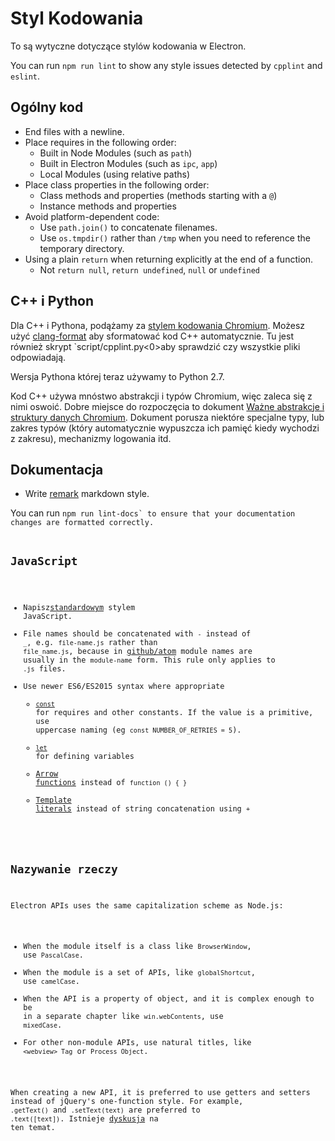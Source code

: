 # Styl Kodowania

To są wytyczne dotyczące stylów kodowania w Electron.

You can run `npm run lint` to show any style issues detected by `cpplint` and `eslint`.

## Ogólny kod

* End files with a newline.
* Place requires in the following order:
  * Built in Node Modules (such as `path`)
  * Built in Electron Modules (such as `ipc`, `app`)
  * Local Modules (using relative paths)
* Place class properties in the following order:
  * Class methods and properties (methods starting with a `@`)
  * Instance methods and properties
* Avoid platform-dependent code:
  * Use `path.join()` to concatenate filenames.
  * Use `os.tmpdir()` rather than `/tmp` when you need to reference the temporary directory.
* Using a plain `return` when returning explicitly at the end of a function.
  * Not `return null`, `return undefined`, `null` or `undefined`

## C++ i Python

Dla C++ i Pythona, podążamy za [stylem kodowania Chromium](https://www.chromium.org/developers/coding-style). Możesz użyć [clang-format](clang-format.md) aby sformatować kod C++ automatycznie. Tu jest również skrypt `script/cpplint.py<0>aby sprawdzić czy wszystkie pliki odpowiadają.</p>

<p spaces-before="0">Wersja Pythona której teraz używamy to Python 2.7.</p>

<p spaces-before="0">Kod C++ używa mnóstwo abstrakcji i typów Chromium, więc zaleca się z nimi oswoić. Dobre miejsce do rozpoczęcia to dokument <a href="https://www.chromium.org/developers/coding-style/important-abstractions-and-data-structures">Ważne abstrakcje i struktury danych Chromium</a>. Dokument porusza niektóre specjalne typy, lub zakres typów (który automatycznie wypuszcza ich pamięć kiedy wychodzi z zakresu), mechanizmy logowania itd.</p>

<h2 spaces-before="0">Dokumentacja</h2>

<ul>
<li>Write <a href="https://github.com/remarkjs/remark">remark</a> markdown style.</li>
</ul>

<p spaces-before="0">You can run <code>npm run lint-docs` to ensure that your documentation changes are formatted correctly.

## JavaScript

* Napisz[standardowym](https://www.npmjs.com/package/standard) stylem JavaScript.
* File names should be concatenated with `-` instead of `_`, e.g. `file-name.js` rather than `file_name.js`, because in [github/atom](https://github.com/github/atom) module names are usually in the `module-name` form. This rule only applies to `.js` files.
* Use newer ES6/ES2015 syntax where appropriate
  * [`const`](https://developer.mozilla.org/en-US/docs/Web/JavaScript/Reference/Statements/const) for requires and other constants.  If the value is a primitive, use uppercase naming (eg `const NUMBER_OF_RETRIES = 5`).
  * [`let`](https://developer.mozilla.org/en-US/docs/Web/JavaScript/Reference/Statements/let) for defining variables
  * [Arrow functions](https://developer.mozilla.org/en-US/docs/Web/JavaScript/Reference/Functions/Arrow_functions) instead of `function () { }`
  * [Template literals](https://developer.mozilla.org/en-US/docs/Web/JavaScript/Reference/Template_literals) instead of string concatenation using `+`

## Nazywanie rzeczy

Electron APIs uses the same capitalization scheme as Node.js:

- When the module itself is a class like `BrowserWindow`, use `PascalCase`.
- When the module is a set of APIs, like `globalShortcut`, use `camelCase`.
- When the API is a property of object, and it is complex enough to be in a separate chapter like `win.webContents`, use `mixedCase`.
- For other non-module APIs, use natural titles, like `<webview> Tag` or `Process Object`.

When creating a new API, it is preferred to use getters and setters instead of jQuery's one-function style. For example, `.getText()` and `.setText(text)` are preferred to `.text([text])`. Istnieje [dyskusja](https://github.com/electron/electron/issues/46) na ten temat.
